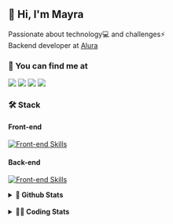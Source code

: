 ## 👋 Hi, I'm Mayra

Passionate about technology💻 and challenges⚡  
Backend developer at [Alura](https://www.alura.com.br)   

### 💬 You can find me at

<a href="https://mayra.dev" target="_blank" rel="noopener"><img src="https://img.shields.io/badge/-mayra.dev-005FED?style=flat&logo=Google-chrome&logoColor=white"/></a>
<a href="https://linkedin.com/in/mayraamaral" target="_blank" rel="noopener"><img src="https://img.shields.io/badge/-/mayraamaral-0077B5?style=flat&logo=Linkedin&logoColor=white"/></a>
<a href="mailto:mayra@mayra.dev" target="_blank" rel="noopener"><img src="https://img.shields.io/badge/-mayra@mayra.dev-D14836?style=flat&logo=Gmail&logoColor=white"/></a>
<a href="" target="_blank" rel="noopener"><img src="https://img.shields.io/badge/-mayraamaral-7289DA?style=flat&logo=Discord&logoColor=white"/></a>

### 🛠️ Stack
#### Front-end

[![Front-end Skills](https://skillicons.dev/icons?i=react,next,angular,redux,styledcomponents,html,css,sass,js,ts,figma)](https://skillicons.dev)
#### Back-end

[![Front-end Skills](https://skillicons.dev/icons?i=java,spring,hibernate,aws,idea,postgres,mysql,git,linux,bash,nodejs,docker,kubernetes,jenkins)](https://skillicons.dev)


<details>
    <summary><strong>📌 Github Stats</strong></summary>
    <br />
    <div align="center">
        <table>
      <td><img height="160em" src="https://github-readme-stats.vercel.app/api?username=mayraamaral&show_icons=true&theme=algolia&hide_border=true&hide=stars&count_private=true" alt="Readme stats"></td>
      <td><img height="160em" src="https://github-readme-stats.vercel.app/api/top-langs/?username=mayraamaral&&layout=compact&&theme=algolia&hide_border=true&langs_count=6" alt="Language stats"></td>
       </table>
  </div> 
    

  <p align="center">
    <img src="https://github-readme-streak-stats.herokuapp.com?user=mayraamaral&theme=dark&hide_border=true&date_format=j%20M%5B%20Y%5D&locale=pt-br&background=050F2C&ring=0195DD&fire=23AA7D&currStreakLabel=23AA7D" alt="Streak stats">
  </p> 
</details>

<br />

<details>
  <summary><strong>👩‍💻 Coding Stats</strong></summary>
  <br />
  
  <!--START_SECTION:waka-->
![Code Time](http://img.shields.io/badge/Code%20Time-679%20hrs%2034%20mins-blue)

**🐱 My GitHub Data** 

> 📦 588.2 kB Used in GitHub's Storage 
 > 
> 🏆 0 Contributions in the Year 2025
 > 
> 🚫 Not Opted to Hire
 > 
> 📜 63 Public Repositories 
 > 
> 🔑 33 Private Repositories 
 > 
**I'm an Early 🐤** 

```text
🌞 Morning                11912 commits       ██████░░░░░░░░░░░░░░░░░░░   23.35 % 
🌆 Daytime                31975 commits       ████████████████░░░░░░░░░   62.67 % 
🌃 Evening                6855 commits        ███░░░░░░░░░░░░░░░░░░░░░░   13.44 % 
🌙 Night                  277 commits         ░░░░░░░░░░░░░░░░░░░░░░░░░   00.54 % 
```
📅 **I'm Most Productive on Wednesday** 

```text
Monday                   8738 commits        ████░░░░░░░░░░░░░░░░░░░░░   17.13 % 
Tuesday                  6311 commits        ███░░░░░░░░░░░░░░░░░░░░░░   12.37 % 
Wednesday                16861 commits       ████████░░░░░░░░░░░░░░░░░   33.05 % 
Thursday                 11128 commits       █████░░░░░░░░░░░░░░░░░░░░   21.81 % 
Friday                   7258 commits        ████░░░░░░░░░░░░░░░░░░░░░   14.23 % 
Saturday                 304 commits         ░░░░░░░░░░░░░░░░░░░░░░░░░   00.60 % 
Sunday                   419 commits         ░░░░░░░░░░░░░░░░░░░░░░░░░   00.82 % 
```


📊 **This Week I Spent My Time On** 

```text
🕑︎ Time Zone: America/Sao_Paulo

💬 Programming Languages: 
JavaScript               2 hrs 51 mins       ██████████████░░░░░░░░░░░   55.20 % 
SQL                      56 mins             █████░░░░░░░░░░░░░░░░░░░░   18.28 % 
Java                     31 mins             ███░░░░░░░░░░░░░░░░░░░░░░   10.08 % 
XML                      14 mins             █░░░░░░░░░░░░░░░░░░░░░░░░   04.65 % 
Java Properties          13 mins             █░░░░░░░░░░░░░░░░░░░░░░░░   04.23 % 

🔥 Editors: 
IntelliJ IDEA            5 hrs 11 mins       █████████████████████████   100.00 % 

💻 Operating System: 
Linux                    5 hrs 11 mins       █████████████████████████   100.00 % 
```

**I Mostly Code in Java** 

```text
Java                     124 repos           ███████░░░░░░░░░░░░░░░░░░   28.05 % 
JavaScript               101 repos           ██████░░░░░░░░░░░░░░░░░░░   22.85 % 
TypeScript               83 repos            █████░░░░░░░░░░░░░░░░░░░░   18.78 % 
Python                   2 repos             ░░░░░░░░░░░░░░░░░░░░░░░░░   00.45 % 
Dockerfile               1 repo              ░░░░░░░░░░░░░░░░░░░░░░░░░   00.23 % 
```




 Last Updated on 02/01/2025 19:18:20 UTC
<!--END_SECTION:waka-->

</details>
